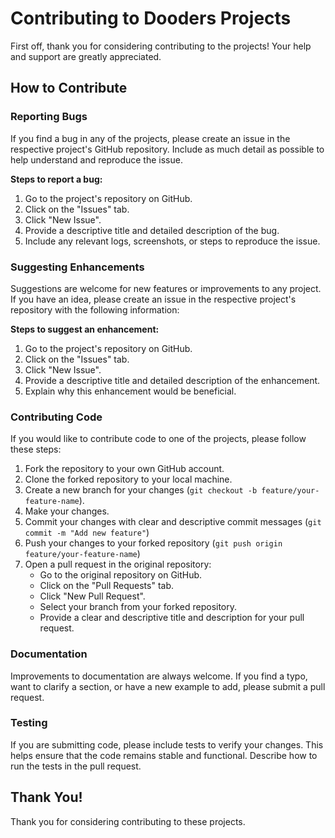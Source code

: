 # Contributing to Dooders Projects

First off, thank you for considering contributing to the projects! Your help and support are greatly appreciated.

## How to Contribute

### Reporting Bugs

If you find a bug in any of the projects, please create an issue in the respective project's GitHub repository. Include as much detail as possible to help understand and reproduce the issue. 

**Steps to report a bug:**

1. Go to the project's repository on GitHub.
2. Click on the "Issues" tab.
3. Click "New Issue".
4. Provide a descriptive title and detailed description of the bug.
5. Include any relevant logs, screenshots, or steps to reproduce the issue.

### Suggesting Enhancements

Suggestions are welcome for new features or improvements to any project. If you have an idea, please create an issue in the respective project's repository with the following information:

**Steps to suggest an enhancement:**

1. Go to the project's repository on GitHub.
2. Click on the "Issues" tab.
3. Click "New Issue".
4. Provide a descriptive title and detailed description of the enhancement.
5. Explain why this enhancement would be beneficial.

### Contributing Code

If you would like to contribute code to one of the projects, please follow these steps:

1. Fork the repository to your own GitHub account.
2. Clone the forked repository to your local machine.
3. Create a new branch for your changes (`git checkout -b feature/your-feature-name`).
4. Make your changes.
5. Commit your changes with clear and descriptive commit messages (`git commit -m "Add new feature"`)
6. Push your changes to your forked repository (`git push origin feature/your-feature-name`)
7. Open a pull request in the original repository:
   - Go to the original repository on GitHub.
   - Click on the "Pull Requests" tab.
   - Click "New Pull Request".
   - Select your branch from your forked repository.
   - Provide a clear and descriptive title and description for your pull request.

### Documentation

Improvements to documentation are always welcome. If you find a typo, want to clarify a section, or have a new example to add, please submit a pull request.

### Testing

If you are submitting code, please include tests to verify your changes. This helps ensure that the code remains stable and functional. Describe how to run the tests in the pull request.

## Thank You!

Thank you for considering contributing to these projects.
